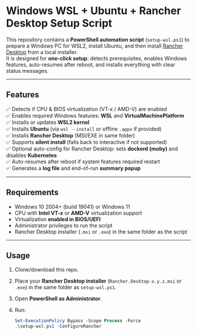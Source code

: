 # Windows WSL + Ubuntu + Rancher Desktop Setup Script

This repository contains a **PowerShell automation script** (`setup-wsl.ps1`) to prepare a Windows PC for WSL2, install Ubuntu, and then install [Rancher Desktop](https://rancherdesktop.io/) from a local installer.  
It is designed for **one-click setup**: detects prerequisites, enables Windows features, auto-resumes after reboot, and installs everything with clear status messages.

---

## Features

✅ Detects if CPU & BIOS virtualization (VT-x / AMD-V) are enabled  
✅ Enables required Windows features: **WSL** and **VirtualMachinePlatform**  
✅ Installs or updates **WSL2 kernel**  
✅ Installs **Ubuntu** (via `wsl --install` or offline `.appx` if provided)  
✅ Installs **Rancher Desktop** (MSI/EXE in same folder)  
✅ Supports **silent install** (falls back to interactive if not supported)  
✅ Optional auto-config for Rancher Desktop: sets **dockerd (moby)** and disables **Kubernetes**  
✅ Auto-resumes after reboot if system features required restart  
✅ Generates a **log file** and end-of-run **summary popup**  

---

## Requirements

- Windows 10 2004+ (build 19041) or Windows 11  
- CPU with **Intel VT-x** or **AMD-V** virtualization support  
- Virtualization **enabled in BIOS/UEFI**  
- Administrator privileges to run the script  
- Rancher Desktop installer (`.msi` or `.exe`) in the same folder as the script  

---

## Usage

1. Clone/download this repo.  
2. Place your **Rancher Desktop installer** (`Rancher.Desktop-x.y.z.msi` or `.exe`) in the same folder as `setup-wsl.ps1`.  
3. Open **PowerShell as Administrator**.  
4. Run:

   ```powershell
   Set-ExecutionPolicy Bypass -Scope Process -Force
   .\setup-wsl.ps1 -ConfigureRancher
